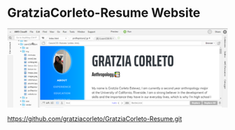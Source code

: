 
# GratziaCorleto-Resume Website

![GratziaCorleto-Resume Website](img/Screenshot_1.png)
 
https://github.com/gratziacorleto/GratziaCorleto-Resume.git